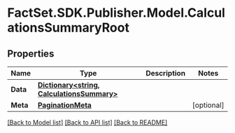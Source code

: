 # FactSet.SDK.Publisher.Model.CalculationsSummaryRoot

## Properties

Name | Type | Description | Notes
------------ | ------------- | ------------- | -------------
**Data** | [**Dictionary&lt;string, CalculationsSummary&gt;**](CalculationsSummary.md) |  | 
**Meta** | [**PaginationMeta**](PaginationMeta.md) |  | [optional] 

[[Back to Model list]](../README.md#documentation-for-models) [[Back to API list]](../README.md#documentation-for-api-endpoints) [[Back to README]](../README.md)

